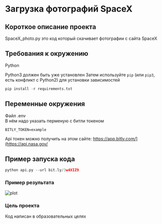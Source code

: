 # Загрузка фотографий SpaceX

## Короткое описание проекта
SpaceX_photo.py это код который скачивает фотографии с сайта SpaceX

## Требования к окружению
Python

Python3 должен быть уже установлен 
Затем используйте `pip` (или `pip3`, есть конфликт с Python2) для установки зависимостей
```python
pip install -r requirements.txt
```

## Переменные окружения
Файл .env      
В нём надо указать перменую с битли токеном
```
BITLY_TOKEN=example
```

Api токен можно получить на этом сайте: https://app.bitly.com/](https://api.nasa.gov/

## Пример запуска кода
```python
python api.py --url bit.ly/3w4XIZ9
```

### Пример результата

![plot](file:///C:/Users/kulak/OneDrive/%D0%94%D0%BE%D0%BA%D1%83%D0%BC%D0%B5%D0%BD%D1%82%D1%8B/ShareX/Screenshots/2024-04/explorer_1RDDwNKcKz.png)






### Цель проекта

Код написан в образовательных целях
